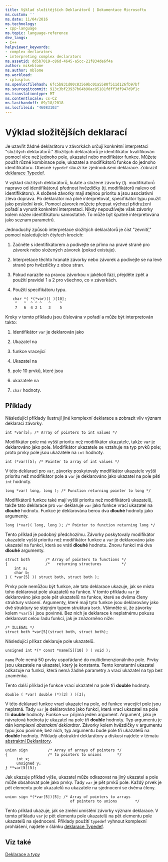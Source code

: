 ```yaml
---
title: Výklad složitějších Deklarátorů | Dokumentace Microsoftu
ms.custom: ''
ms.date: 11/04/2016
ms.technology:
- cpp-language
ms.topic: language-reference
dev_langs:
- C++
helpviewer_keywords:
- complex declarators
- interpreting complex declarators
ms.assetid: dd5b7019-c86d-4645-a5cc-21f834de6f4a
author: mikeblome
ms.author: mblome
ms.workload:
- cplusplus
ms.openlocfilehash: 6fc5b831d00c83569bc01a5580f511d126fb97bf
ms.sourcegitcommit: 913c3bf23937b64b90ac05181fdff3df947d9f1c
ms.translationtype: MT
ms.contentlocale: cs-CZ
ms.lasthandoff: 09/18/2018
ms.locfileid: "46083103"
---
```

# <a name="interpreting-more-complex-declarators"></a>Výklad složitějších deklarací

Je uzavřít žádné deklarátoru v závorkách určují konkrétní interpretaci "složitých deklarátorů." Složitých deklarátorů je identifikátor kvalifikován pomocí více než jednoho pole, ukazatel nebo modifikátor funkce. Můžete použít různé kombinace pole, ukazatel a modifikátorů funkce do jednoho identifikátoru. Obecně `typedef` slouží ke zjednodušení deklarace. Zobrazit [deklarace Typedef](../c-language/typedef-declarations.md).

V výklad složitých deklarátorů, kulaté a složené závorky (tj. modifikátorů napravo od identifikátoru) přednost hvězdičky (tj. modifikátorů nalevo od identifikátoru). A složené závorky mají stejnou prioritu a jsou asociativní zleva doprava. Po deklarátor má plně interpretovat, specifikátor typu použít jako poslední krok. Pomocí závorek můžete přepsat výchozí přidružení pořadí a vynutit konkrétní interpretaci. Nikdy nepoužívejte však závorky kolem název identifikátoru samostatně. To může být špatně interpretována jako seznam parametrů.

Jednoduchý způsob interpretace složitých deklarátorů je číst "zevnitř," pomocí následujících čtyřech krocích:

1. Začněte s identifikátorem a podívejte se přímo na pravé straně pro závorek nebo složených závorek (pokud existuje).

1. Interpretace těchto hranaté závorky nebo závorek a podívejte se na levé straně pro hvězdičky z obou stran.

1. Pokud narazíte na pravou závorkou v jakékoli fázi, přejděte zpět a použití pravidel 1 a 2 pro všechno, co v závorkách.

1. Použití specifikátoru typu.

    ```
    char *( *(*var)() )[10];
     ^   ^  ^ ^ ^   ^    ^
     7   6  4 2 1   3    5
    ```

Kroky v tomto příkladu jsou číslována v pořadí a může být interpretován takto:

1. Identifikátor `var` je deklarován jako

1. Ukazatel na

1. funkce vracející

1. Ukazatel na

1. pole 10 prvků, které jsou

1. ukazatele na

1. `char` hodnoty.

## <a name="examples"></a>Příklady

Následující příklady ilustrují jiné komplexní deklarace a zobrazit vliv význam deklaraci závorky.

```
int *var[5]; /* Array of pointers to int values */
```

Modifikátor pole má vyšší prioritu než modifikátor ukazatele, takže `var` je deklarováno jako pole. Modifikátor ukazatele se vztahuje na typ prvků pole; proto prvky pole jsou ukazatele na `int` hodnoty.

```
int (*var)[5]; /* Pointer to array of int values */
```

V této deklaraci pro `var`, závorky poskytovaly modifikátor ukazatele vyšší prioritu než modifikátor pole a `var` je deklarováno jako ukazatel na pole pěti `int` hodnoty.

```
long *var( long, long ); /* Function returning pointer to long */
```

Modifikátorů funkce také mají vyšší prioritu než modifikátorů ukazatelů, takže tato deklarace pro `var` deklaruje `var` jako funkce vrací ukazatel na **dlouhé** hodnotu. Funkce je deklarována berou dva **dlouhé** hodnoty jako argumenty.

```
long (*var)( long, long ); /* Pointer to function returning long */
```

Tento příklad je podobný předchozímu. Závorky poskytovaly modifikátor ukazatele vyšší prioritu než modifikátor funkce a `var` je deklarováno jako ukazatel na funkci, která se vrátí **dlouhé** hodnotu. Znovu funkci má dva **dlouhé** argumenty.

```
struct both       /* Array of pointers to functions */
{                 /*   returning structures         */
    int a;
    char b;
} ( *var[5] )( struct both, struct both );
```

Prvky pole nemůžou být funkce, ale tato deklarace ukazuje, jak se místo toho deklarovat pole ukazatelů na funkce. V tomto příkladu `var` je deklarováno jako pole pět ukazatelů na funkce, které se dvěma členy struktury vrácení. Argumenty, které mají tyto funkce jsou deklarovány jako dvě struktury se stejným typem struktura `both`. Všimněte si, že závorky kolem `*var[5]` jsou povinné. Bez nich je deklarace k neplatnému pokusu deklarovat celou řadu funkcí, jak je znázorněno níže:

```
/* ILLEGAL */
struct both *var[5](struct both, struct both);
```

Následující příkaz deklaruje pole ukazatelů.

```
unsigned int *(* const *name[5][10] ) ( void );
```

`name` Pole nemá 50 prvky uspořádané do multidimenzionálního pole. Prvky jsou ukazatele na ukazatel, který je konstanta. Tento konstantní ukazatel odkazuje na funkci, která nemá žádné parametry a vrací ukazatel na typ bez znaménka.

Tento další příklad je funkce vrací ukazatel na pole tří **double** hodnoty.

```
double ( *var( double (*)[3] ) )[3];
```

V této deklaraci funkce vrací ukazatel na pole, od funkce vracející pole jsou neplatná. Tady `var` je deklarováno jako funkci, která vrací ukazatel na pole tří **double** hodnoty. Funkce `var` přijímá jeden argument. Argument, jako je návratová hodnota je ukazatel na pole tří **double** hodnoty. Typ argumentu je dán komplexní *abstraktní deklarátor*. Závorky kolem hvězdičky v argumentu typu jsou povinné; bez nich, typ argumentu bude pole tří ukazatelů na **double** hodnoty. Příklady abstraktní deklarátory a diskusi najdete v tématu [abstraktní Deklarátory](../c-language/c-abstract-declarators.md).

```
union sign         /* Array of arrays of pointers */
{                  /* to pointers to unions       */
     int x;
     unsigned y;
} **var[5][5];
```

Jak ukazuje příklad výše, ukazatel může odkazovat na jiný ukazatel a pole může obsahovat pole jako prvky. Tady `var` je pět prvků pole. Každý prvek je pět elementu pole ukazatelů na ukazatele na sjednocení se dvěma členy.

```
union sign *(*var[5])[5]; /* Array of pointers to arrays
                             of pointers to unions        */
```

Tento příklad ukazuje, jak se změní umístění závorky význam deklarace. V tomto příkladu `var` je pět elementu pole ukazatelů na pět elementu pole ukazatelů na sjednocení. Příklady použití `typedef` vyhnout komplexní prohlášení, najdete v článku [deklarace Typedef](../c-language/typedef-declarations.md).

## <a name="see-also"></a>Viz také

[Deklarace a typy](../c-language/declarations-and-types.md)
